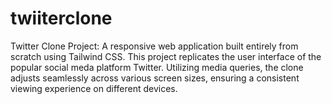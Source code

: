 # twiiterclone
Twitter Clone Project: A responsive web application built entirely from scratch using Tailwind CSS. This project replicates the user interface of the popular social meda platform Twitter. Utilizing media queries, the clone adjusts seamlessly across various screen sizes, ensuring a consistent viewing experience on different devices.
